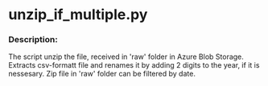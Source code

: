 ﻿# unzip_if_multiple.py

### Description:
The script unzip the file, received in 'raw' folder in Azure Blob Storage.
Extracts csv-formatt file and renames it by adding 2 digits to the year, if it is nessesary.
Zip file in 'raw' folder can be filtered by date.
